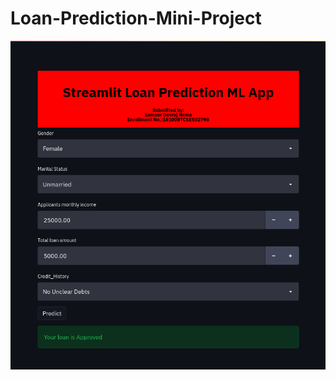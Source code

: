 # Loan-Prediction-Mini-Project
![alt text](https://github.com/Heisenberg3M/Loan-Prediction-Mini-Project/blob/master/image_loan.png)
